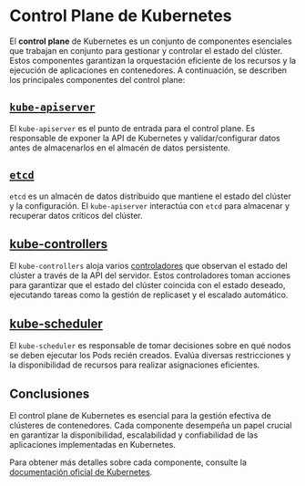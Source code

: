 # Control Plane de Kubernetes

El **control plane** de Kubernetes es un conjunto de componentes esenciales que trabajan en conjunto para gestionar y controlar el estado del clúster. Estos componentes garantizan la orquestación eficiente de los recursos y la ejecución de aplicaciones en contenedores. A continuación, se describen los principales componentes del control plane:

## [`kube-apiserver`](kube-apiserver.md)

El `kube-apiserver` es el punto de entrada para el control plane. Es responsable de exponer la API de Kubernetes y validar/configurar datos antes de almacenarlos en el almacén de datos persistente.


## [`etcd`](etcd.md)

`etcd` es un almacén de datos distribuido que mantiene el estado del clúster y la configuración. El `kube-apiserver` interactúa con `etcd` para almacenar y recuperar datos críticos del clúster.


## [kube-controllers](https://kubernetes.io/docs/reference/command-line-tools-reference/kube-controller-manager/)

El `kube-controllers` aloja varios [controladores](https://kubernetes.io/docs/concepts/architecture/controller/) que observan el estado del clúster a través de la API del servidor. Estos controladores toman acciones para garantizar que el estado del clúster coincida con el estado deseado, ejecutando tareas como la gestión de replicaset y el escalado automático.

## [kube-scheduler](https://kubernetes.io/docs/reference/command-line-tools-reference/kube-scheduler/)

El `kube-scheduler` es responsable de tomar decisiones sobre en qué nodos se deben ejecutar los Pods recién creados. Evalúa diversas restricciones y la disponibilidad de recursos para realizar asignaciones eficientes.

## Conclusiones

El control plane de Kubernetes es esencial para la gestión efectiva de clústeres de contenedores. Cada componente desempeña un papel crucial en garantizar la disponibilidad, escalabilidad y confiabilidad de las aplicaciones implementadas en Kubernetes.

Para obtener más detalles sobre cada componente, consulte la [documentación oficial de Kubernetes](https://kubernetes.io/docs/).
